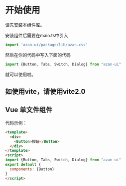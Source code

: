 # 开始使用
请先[安装](#/doc/install)本组件库。

安装组件后需要在main.ts中引入
```javascript
import 'azan-ui/package/lib/azan.css'
```

然后在你的代码中写入下面的代码
```javascript
import {Button, Tabs, Switch, Dialog} from "azan-ui"
```

就可以使用啦。

## 如使用vite，请使用vite2.0
## Vue 单文件组件

代码示例：

```html
<template>
  <div>
    <Button>按钮</Button>
  </div>
</template>
<script>
import {Button, Tabs, Switch, Dialog} from "azan-ui"
export default {
  components: {Button}
}
</script>
```
